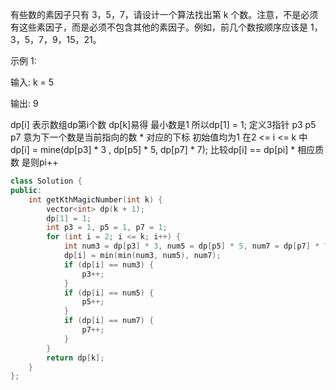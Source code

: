 有些数的素因子只有 3，5，7，请设计一个算法找出第 k 个数。注意，不是必须有这些素因子，而是必须不包含其他的素因子。例如，前几个数按顺序应该是 1，3，5，7，9，15，21。

示例 1:

输入: k = 5

输出: 9

dp[i] 表示数组dp第i个数 dp[k]易得
最小数是1 所以dp[1] = 1;
定义3指针 p3 p5 p7 意为下一个数是当前指向的数 * 对应的下标 初始值均为1
在2 <= i <= k 中 dp[i] = mine(dp[p3] * 3 , dp[p5] * 5, dp[p7] * 7);
比较dp[i] == dp[pi] * 相应质数 是则pi++
```C++
class Solution {
public:
    int getKthMagicNumber(int k) {
        vector<int> dp(k + 1);
        dp[1] = 1;
        int p3 = 1, p5 = 1, p7 = 1;
        for (int i = 2; i <= k; i++) {
            int num3 = dp[p3] * 3, num5 = dp[p5] * 5, num7 = dp[p7] * 7;
            dp[i] = min(min(num3, num5), num7);
            if (dp[i] == num3) {
                p3++;
            }
            if (dp[i] == num5) {
                p5++;
            }
            if (dp[i] == num7) {
                p7++;
            }
        }
        return dp[k];
    }
};

```